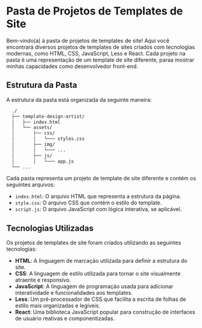 # Pasta de Projetos de Templates de Site

Bem-vindo(a) à pasta de projetos de templates de site! Aqui você encontrará diversos projetos de templates de sites criados com tecnologias modernas, como HTML, CSS, JavaScript, Less e React. Cada projeto na pasta é uma representação de um template de site diferente, paraa mostrar minhas capacidades como desenvolvedor front-end.

## Estrutura da Pasta

A estrutura da pasta está organizada da seguinte maneira:

```bash
  ./
  ├── template-design-artist/
  │   ├── index.html
  │   └── assets/
  │       ├── css/
  │       │   └─── styles.css
  │       ├── img/
  │       │   └─── ...
  │       ├── js/
  │       │   └─── app.js
  └── ...
```

Cada pasta representa um projeto de template de site diferente e contém os seguintes arquivos:

- `index.html`: O arquivo HTML que representa a estrutura da página.
- `style.css`: O arquivo CSS que contém o estilo do template.
- `script.js`: O arquivo JavaScript com lógica interativa, se aplicável.

## Tecnologias Utilizadas

Os projetos de templates de site foram criados utilizando as seguintes tecnologias:

- **HTML**: A linguagem de marcação utilizada para definir a estrutura do site.
- **CSS**: A linguagem de estilo utilizada para tornar o site visualmente atraente e responsivo.
- **JavaScript**: A linguagem de programação usada para adicionar interatividade e funcionalidades aos templates.
- **Less**: Um pré-processador de CSS que facilita a escrita de folhas de estilo mais organizadas e legíveis.
- **React**: Uma biblioteca JavaScript popular para construção de interfaces de usuário reativas e componentizadas.
